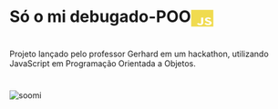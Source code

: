 # Só o mi debugado-POO<img align="center" alt="Gut-Js" height="30" width="40" src="https://raw.githubusercontent.com/devicons/devicon/master/icons/javascript/javascript-plain.svg">
#
Projeto lançado pelo professor Gerhard em um hackathon, utilizando JavaScript em Programação Orientada a Objetos.
#
<img alt="soomi" src ="https://imgur.com/a/TRDL4ch"/>
